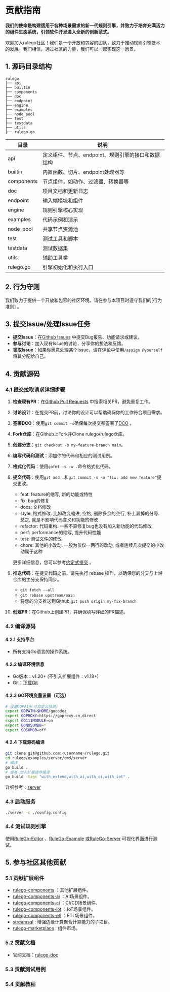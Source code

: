 
# 贡献指南

**我们的使命是构建适用于各种场景需求的新一代规则引擎，并致力于培育充满活力的组件生态系统，引领软件开发进入全新的创新范式。**

欢迎加入rulego社区！我们是一个开放和包容的团队，致力于推动规则引擎技术的发展。我们相信，通过社区的力量，我们可以一起实现这一愿景。

## 1. 源码目录结构

```
rulego
├── api
├── builtin
├── components
├── doc
├── endpoint
├── engine
├── examples
├── node_pool
├── test
├── testdata
├── utils
├── rulego.go
```

| 目录         | 说明                            |
|------------|-------------------------------|
| api        | 定义组件、节点、endpoint、规则引擎的接口和数据结构 |
| builtin    | 内置函数、切片、endpoint处理器等          |
| components | 节点组件，如动作、过滤器、转换器等             |
| doc        | 项目文档和更新日志                     |
| endpoint   | 输入端模块和组件                      |
| engine     | 规则引擎核心实现                      |
| examples   | 代码示例和演示                       |
| node_pool  | 共享节点资源池                       |
| test       | 测试工具和脚本                       |
| testdata   | 测试数据集                         |
| utils      | 辅助工具类                         |
| rulego.go  | 引擎初始化和执行入口                    |

## 2. 行为守则

我们致力于提供一个开放和包容的社区环境。请在参与本项目时遵守我们的[行为准则] 。

## 3. 提交Issue/处理Issue任务

- **提交Issue**：在[Github Issues](https://github.com/rulego/rulego/issues) 中提交Bug报告、功能请求或建议。
- **参与讨论**：加入现有Issue的讨论，分享你的想法和反馈。
- **领取Issue**：如果你愿意处理某个Issue，请在评论中使用`/assign @yourself`将其分配给自己。

## 4. 贡献源码

### 4.1 提交拉取请求详细步骤

1. **检查现有PR**：在[Github Pull Requests](https://github.com/rulego/rulego/pulls) 中搜索相关PR，避免重复工作。
2. **讨论设计**：在提交PR前，讨论你的设计可以帮助确保你的工作符合项目需求。
3. **签署DCO**：使用`git commit -s`确保每次提交都签署了[DCO](https://developercertificate.org) 。
4. **Fork仓库**：在Github上Fork并Clone rulego/rulego仓库。
5. **创建分支**：`git checkout -b my-feature-branch main`。
6. **编写代码和测试**：添加你的代码和相应的测试用例。
7. **格式化代码**：使用`gofmt -s -w .`命令格式化代码。
8. **提交代码**：使用`git add .`和`git commit -s -m "fix: add new feature"`提交更改。
    - feat: feature的缩写, 新的功能或特性
    - fix: bug的修复
    - docs: 文档修改
    - style: 格式修改. 比如改变缩进, 空格, 删除多余的空行, 补上漏掉的分号. 总之, 就是不影响代码含义和功能的修改
    - refactor: 代码重构. 一些不算修复bug也没有加入新功能的代码修改
    - perf: performance的缩写, 提升代码性能
    - test: 测试文件的修改
    - chore: 其他的小改动. 一般为仅仅一两行的改动, 或者连续几次提交的小改动属于这种

   更多详细信息，您可以参考[约定式提交](https://www.conventionalcommits.org/zh-hans/v1.0.0/) 。
9. **推送代码**：在提交代码之前，请先执行 rebase 操作，以确保您的分支与上游仓库的主分支保持同步。
   - `git fetch --all`
   - `git rebase upstream/main`
   - 将您的分支推送到Github `git push origin my-fix-branch`
11. **创建PR**：在Github上创建PR，并确保填写详细的PR描述。

### 4.2 编译源码

#### 4.2.1 支持平台
- 所有支持Go语言的操作系统。

#### 4.2.2 编译环境信息
- Go版本：v1.20+ (不引入扩展组件：v1.18+)
- Git：[下载Git](https://git-scm.com/downloads)

#### 4.2.3 GO环境变量设置（可选）
```bash
# 设置GOPATH(可自定义目录)
export GOPATH=$HOME/gocodez
export GOPROXY=https://goproxy.cn,direct
export GO111MODULE=on
export GONOSUMDB=*
export GOSUMDB=off
```

#### 4.2.4 下载源码编译
```bash
git clone git@github.com:<username>/rulego.git
cd rulego/examples/server/cmd/server
# 编译
go build .
# 或者 加入扩展组件编译
go build -tags "with_extend,with_ai,with_ci,with_iot" .
```
详细参考：[server](examples/server/README_ZH.md)
### 4.3 启动服务
```bash
./server -c ./config.config
```

### 4.4 测试规则引擎
使用[RuleGo-Editor](https://editor.rulego.cc/) 、[RuleGo-Example](https://example.rulego.cc/) 或[RuleGo-Server](http://8.134.32.225:9090/ui/) 可视化界面进行测试。

## 5. 参与社区其他贡献

### 5.1 贡献扩展组件
- [rulego-components](https://github.com/rulego/rulego-components) ：其他扩展组件。
- [rulego-components-ai](https://github.com/rulego/rulego-components-ai) ：AI场景组件。
- [rulego-components-ci](https://github.com/rulego/rulego-components-ci) ：CI/CD场景组件。
- [rulego-components-iot](https://github.com/rulego/rulego-components-iot) ：IoT场景组件。
- [rulego-components-etl](https://github.com/rulego/rulego-components-etl) ：ETL场景组件。
- [streamsql](https://github.com/rulego/streamsql) : 增强边缘计算聚合计算能力的子项目。
- [rulego-marketplace](https://github.com/rulego/rulego-marketplace) : 组件市场。

### 5.2 贡献文档
- 官网文档：[rulego-doc](https://github.com/rulego/rulego-doc)

### 5.3 贡献测试用例

### 5.4 贡献教程

